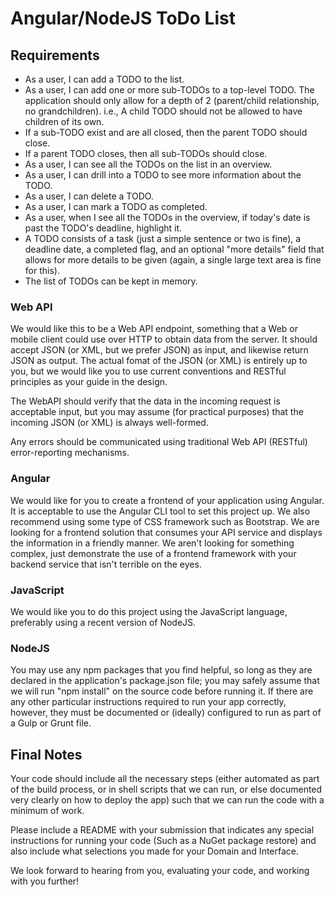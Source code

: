 # Angular/NodeJS ToDo List

## Requirements

- As a user, I can add a TODO to the list.
- As a user, I can add one or more sub-TODOs to a top-level TODO. The application should only allow for a depth of 2 (parent/child relationship, no grandchildren). i.e., A child TODO should not be allowed to have children of its own.
- If a sub-TODO exist and are all closed, then the parent TODO should close.
- If a parent TODO closes, then all sub-TODOs should close.
- As a user, I can see all the TODOs on the list in an overview.
- As a user, I can drill into a TODO to see more information about the TODO.
- As a user, I can delete a TODO.
- As a user, I can mark a TODO as completed.
- As a user, when I see all the TODOs in the overview, if today's date is past the TODO's deadline, highlight it.
- A TODO consists of a task (just a simple sentence or two is fine), a deadline date, a completed flag, and an optional "more details" field that allows for more details to be given (again, a single large text area is fine for this).
- The list of TODOs can be kept in memory.

### Web API

We would like this to be a Web API endpoint, something that a Web or mobile client could use over HTTP to obtain data from the server. It should accept JSON (or XML, but we prefer JSON) as input, and likewise return JSON as output. The actual fomat of the JSON (or XML) is entirely up to you, but we would like you to use current conventions and RESTful principles as your guide in the design.

The WebAPI should verify that the data in the incoming request is acceptable input, but you may assume (for practical purposes) that the incoming JSON (or XML) is always well-formed.

Any errors should be communicated using traditional Web API (RESTful) error-reporting mechanisms.

### Angular

We would like for you to create a frontend of your application using Angular. It is acceptable to use the Angular CLI tool to set this project up. We also recommend using some type of CSS framework such as Bootstrap. We are looking for a frontend solution that consumes your API service and displays the information in a friendly manner. We aren't looking for something complex, just demonstrate the use of a frontend framework with your backend service that isn't terrible on the eyes.

### JavaScript

We would like you to do this project using the JavaScript language, preferably using a recent version of NodeJS.

### NodeJS

You may use any npm packages that you find helpful, so long as they are declared in the application's package.json file; you may safely assume that we will run "npm install" on the source code before running it. If there are any other particular instructions required to run your app correctly, however, they must be documented or (ideally) configured to run as part of a Gulp or Grunt file.

## Final Notes

Your code should include all the necessary steps (either automated as part of the build process, or in shell scripts that we can run, or else documented very clearly on how to deploy the app) such that we can run the code with a minimum of work.

Please include a README with your submission that indicates any special instructions for running your code (Such as a NuGet package restore) and also include what selections you made for your Domain and Interface.

We look forward to hearing from you, evaluating your code, and working with you further!
